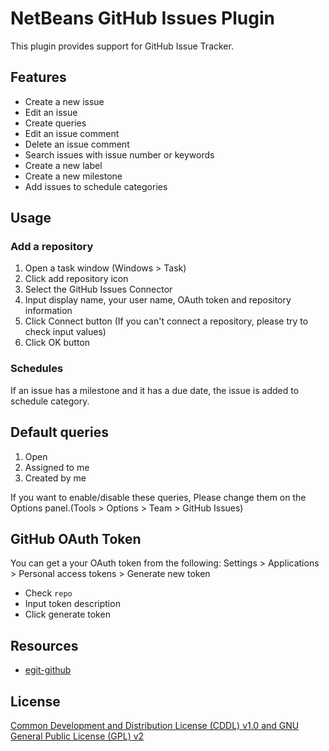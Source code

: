 # NetBeans GitHub Issues Plugin

This plugin provides support for GitHub Issue Tracker.

## Features

- Create a new issue
- Edit an issue
- Create queries
- Edit an issue comment
- Delete an issue comment
- Search issues with issue number or keywords
- Create a new label
- Create a new milestone
- Add issues to schedule categories

## Usage

### Add a repository

1. Open a task window (Windows > Task)
2. Click add repository icon
3. Select the GitHub Issues Connector
4. Input display name, your user name, OAuth token and repository information
5. Click Connect button (If you can't connect a repository, please try to check input values)
6. Click OK button

### Schedules

If an issue has a milestone and it has a due date, the issue is added to schedule category.

## Default queries

1. Open
2. Assigned to me
3. Created by me

If you want to enable/disable these queries, Please change them on the Options panel.(Tools > Options > Team > GitHub Issues)

## GitHub OAuth Token

You can get a your OAuth token from the following: Settings > Applications > Personal access tokens > Generate new token

- Check `repo`
- Input token description
- Click generate token

## Resources

- [egit-github](https://github.com/eclipse/egit-github)

## License

[Common Development and Distribution License (CDDL) v1.0 and GNU General Public License (GPL) v2](http://netbeans.org/cddl-gplv2.html)
